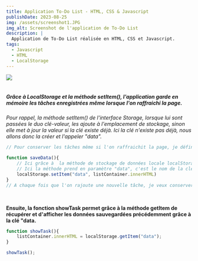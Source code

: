 ```yaml
---
title: Application To-Do List - HTML, CSS & Javascript
publishDate: 2023-08-25 
img: /assets/screenshot1.JPG
img_alt: Screenshot de l'application de To-Do List
description: |
  Application de To-Do List réalisée en HTML, CSS et Javascript.
tags:
  - Javascript
  - HTML
  - LocalStorage
---
```


<img src="/assets/screenshottodo.JPG">
<br>
<br>

##### Grâce à LocalStorage et la méthode setItem(), l'application garde en mémoire les tâches enregistrées même lorsque l'on raffraichi la page. 

*Pour rappel, la méthode setItem() de l'interface Storage, lorsque lui sont passées le duo clé-valeur, les ajoute à l'emplacement de stockage, sinon elle met à jour la valeur si la clé existe déjà. Ici la clé n'existe pas déjà, nous allons donc la créer et l'appeler "data".*


```javascript
// Pour conserver les tâches même si l'on raffraichit la page, je définis la fonction saveData()

function saveData(){
    // Ici grâce à  la méthode de stockage de données locale localStorage et la méthode setItem(), on peut conserver tout le contenu html qui se trouve dans le listContainer (donc nos tâches).
    // Ici la méthode prend en paramètre "data", c'est le nom de la clé que l'on souhaite créer et list.Container.innerHTML, c'est la valeur associée au nom de clé que l'on souhaite créer. listContainer est le nom de l'id de l'élément HTML qui contient nos tâches. 
    localStorage.setItem("data", listContainer.innerHTML)
}
// A chaque fois que l'on rajoute une nouvelle tâche, je veux conserver les informations, donc il est nécessaire de rappeler la fonction. 

```
<br>

**Ensuite, la fonction showTask permet grâce à la méthode getItem de récupérer et d'afficher les données sauvegardées précédemment grâce à la clé "data.** 
```javascript
function showTask(){
    listContainer.innerHTML = localStorage.getItem("data");
}

showTask();
```